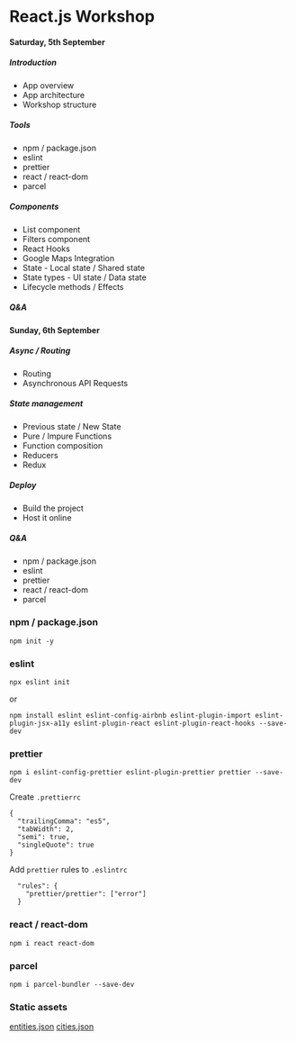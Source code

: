 # React.js Workshop

#### Saturday, 5th September

##### Introduction

- App overview
- App architecture
- Workshop structure

##### Tools

- npm / package.json
- eslint
- prettier
- react / react-dom
- parcel

##### Components

- List component
- Filters component
- React Hooks
- Google Maps Integration
- State - Local state / Shared state
- State types - UI state / Data state
- Lifecycle methods / Effects

##### Q&A

#### Sunday, 6th September

##### Async / Routing

- Routing
- Asynchronous API Requests

##### State management

- Previous state / New State
- Pure / Impure Functions
- Function composition
- Reducers
- Redux

##### Deploy

- Build the project
- Host it online

##### Q&A

- npm / package.json
- eslint
- prettier
- react / react-dom
- parcel

### npm / package.json

```
npm init -y
```

### eslint

```
npx eslint init
```

or

```
npm install eslint eslint-config-airbnb eslint-plugin-import eslint-plugin-jsx-a11y eslint-plugin-react eslint-plugin-react-hooks --save-dev
```

### prettier

```
npm i eslint-config-prettier eslint-plugin-prettier prettier --save-dev
```

Create `.prettierrc`

```
{
  "trailingComma": "es5",
  "tabWidth": 2,
  "semi": true,
  "singleQuote": true
}
```

Add `prettier` rules to `.eslintrc`

```
  "rules": {
    "prettier/prettier": ["error"]
  }
```

### react / react-dom

```
npm i react react-dom
```

### parcel

```
npm i parcel-bundler --save-dev
```

### Static assets

[entities.json](https://d3d8gwugie9kx8.cloudfront.net/workshop-coop/entities.json)
[cities.json](https://d3d8gwugie9kx8.cloudfront.net/workshop-coop/cities.json)
